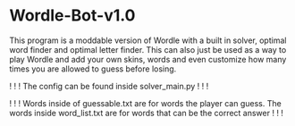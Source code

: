 # Wordle-Bot-v1.0

This program is a moddable version of Wordle with a built in solver, optimal word finder and optimal letter finder. This can also just be used as a way to play Wordle and add your own skins, words and even customize how many times you are allowed to guess before losing.

! ! ! The config can be found inside solver_main.py ! ! !

! ! ! Words inside of guessable.txt are for words the player can guess. The words inside word_list.txt are for words that can be the correct answer ! ! !
